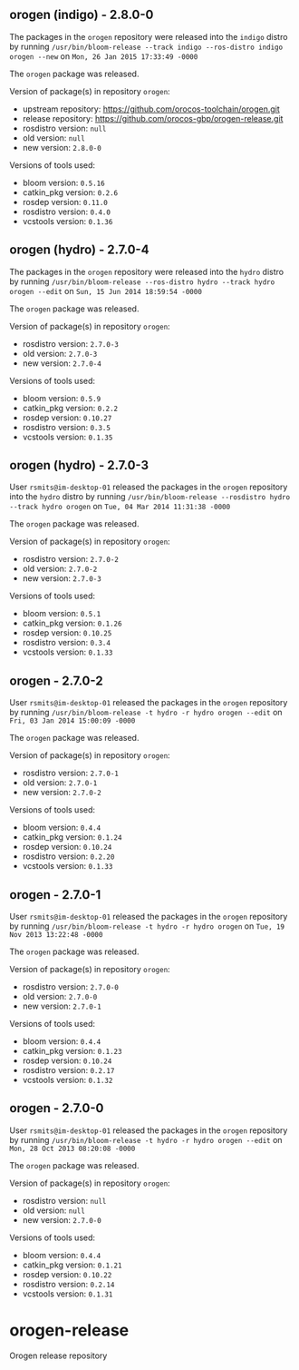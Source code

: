 ## orogen (indigo) - 2.8.0-0

The packages in the `orogen` repository were released into the `indigo` distro by running `/usr/bin/bloom-release --track indigo --ros-distro indigo orogen --new` on `Mon, 26 Jan 2015 17:33:49 -0000`

The `orogen` package was released.

Version of package(s) in repository `orogen`:
- upstream repository: https://github.com/orocos-toolchain/orogen.git
- release repository: https://github.com/orocos-gbp/orogen-release.git
- rosdistro version: `null`
- old version: `null`
- new version: `2.8.0-0`

Versions of tools used:
- bloom version: `0.5.16`
- catkin_pkg version: `0.2.6`
- rosdep version: `0.11.0`
- rosdistro version: `0.4.0`
- vcstools version: `0.1.36`


## orogen (hydro) - 2.7.0-4

The packages in the `orogen` repository were released into the `hydro` distro by running `/usr/bin/bloom-release --ros-distro hydro --track hydro orogen --edit` on `Sun, 15 Jun 2014 18:59:54 -0000`

The `orogen` package was released.

Version of package(s) in repository `orogen`:
- rosdistro version: `2.7.0-3`
- old version: `2.7.0-3`
- new version: `2.7.0-4`

Versions of tools used:
- bloom version: `0.5.9`
- catkin_pkg version: `0.2.2`
- rosdep version: `0.10.27`
- rosdistro version: `0.3.5`
- vcstools version: `0.1.35`


## orogen (hydro) - 2.7.0-3

User `rsmits@im-desktop-01` released the packages in the `orogen` repository into the `hydro` distro by running `/usr/bin/bloom-release --rosdistro hydro --track hydro orogen` on `Tue, 04 Mar 2014 11:31:38 -0000`

The `orogen` package was released.

Version of package(s) in repository `orogen`:
- rosdistro version: `2.7.0-2`
- old version: `2.7.0-2`
- new version: `2.7.0-3`

Versions of tools used:
- bloom version: `0.5.1`
- catkin_pkg version: `0.1.26`
- rosdep version: `0.10.25`
- rosdistro version: `0.3.4`
- vcstools version: `0.1.33`


## orogen - 2.7.0-2

User `rsmits@im-desktop-01` released the packages in the `orogen` repository by running `/usr/bin/bloom-release -t hydro -r hydro orogen --edit` on `Fri, 03 Jan 2014 15:00:09 -0000`

The `orogen` package was released.

Version of package(s) in repository `orogen`:
- rosdistro version: `2.7.0-1`
- old version: `2.7.0-1`
- new version: `2.7.0-2`

Versions of tools used:
- bloom version: `0.4.4`
- catkin_pkg version: `0.1.24`
- rosdep version: `0.10.24`
- rosdistro version: `0.2.20`
- vcstools version: `0.1.33`


## orogen - 2.7.0-1

User `rsmits@im-desktop-01` released the packages in the `orogen` repository by running `/usr/bin/bloom-release -t hydro -r hydro orogen` on `Tue, 19 Nov 2013 13:22:48 -0000`

The `orogen` package was released.

Version of package(s) in repository `orogen`:
- rosdistro version: `2.7.0-0`
- old version: `2.7.0-0`
- new version: `2.7.0-1`

Versions of tools used:
- bloom version: `0.4.4`
- catkin_pkg version: `0.1.23`
- rosdep version: `0.10.24`
- rosdistro version: `0.2.17`
- vcstools version: `0.1.32`


## orogen - 2.7.0-0

User `rsmits@im-desktop-01` released the packages in the `orogen` repository by running `/usr/bin/bloom-release -t hydro -r hydro orogen --edit` on `Mon, 28 Oct 2013 08:20:08 -0000`

The `orogen` package was released.

Version of package(s) in repository `orogen`:
- rosdistro version: `null`
- old version: `null`
- new version: `2.7.0-0`

Versions of tools used:
- bloom version: `0.4.4`
- catkin_pkg version: `0.1.21`
- rosdep version: `0.10.22`
- rosdistro version: `0.2.14`
- vcstools version: `0.1.31`


orogen-release
==============

Orogen release repository
